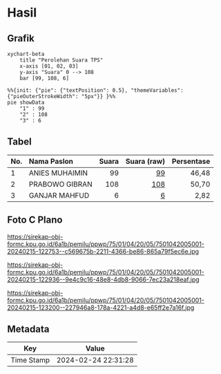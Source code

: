 # Hasil

## Grafik

```mermaid
xychart-beta
    title "Perolehan Suara TPS"
    x-axis [01, 02, 03]
    y-axis "Suara" 0 --> 108
    bar [99, 108, 6]
```

```mermaid
%%{init: {"pie": {"textPosition": 0.5}, "themeVariables": {"pieOuterStrokeWidth": "5px"}} }%%
pie showData
    "1" : 99
    "2" : 108
    "3" : 6
```

## Tabel

| No. | Nama Paslon    | Suara | Suara (raw) | Persentase |
|:--- |:-------------- | -----:| -----------:| ----------:|
| 1   | ANIES MUHAIMIN | 99    | [99][p-1]   | 46,48      |
| 2   | PRABOWO GIBRAN | 108   | [108][p-2]  | 50,70      |
| 3   | GANJAR MAHFUD  | 6     | [6][p-3]    | 2,82       |


[p-1]: https://github.com/gigit-pemilu/pemilu-2024-75-gorontalo/blob/main/pilpres/hitung-suara/sub/75-gorontalo/sub/01-gorontalo/sub/04-tibawa/sub/2005-labanu/sub/001-tps/sub/paslon-1.txt
[p-2]: https://github.com/gigit-pemilu/pemilu-2024-75-gorontalo/blob/main/pilpres/hitung-suara/sub/75-gorontalo/sub/01-gorontalo/sub/04-tibawa/sub/2005-labanu/sub/001-tps/sub/paslon-2.txt
[p-3]: https://github.com/gigit-pemilu/pemilu-2024-75-gorontalo/blob/main/pilpres/hitung-suara/sub/75-gorontalo/sub/01-gorontalo/sub/04-tibawa/sub/2005-labanu/sub/001-tps/sub/paslon-3.txt

## Foto C Plano

https://sirekap-obj-formc.kpu.go.id/6a1b/pemilu/ppwp/75/01/04/20/05/7501042005001-20240215-122753--c569675b-2211-4366-be86-865a79f5ec6e.jpg

https://sirekap-obj-formc.kpu.go.id/6a1b/pemilu/ppwp/75/01/04/20/05/7501042005001-20240215-122936--9e4c9c16-48e8-4db8-9066-7ec23a218eaf.jpg

https://sirekap-obj-formc.kpu.go.id/6a1b/pemilu/ppwp/75/01/04/20/05/7501042005001-20240215-123200--227946a8-178a-4221-a4d8-e65ff2e7a16f.jpg


## Metadata

| Key        | Value               |
| ---------- | ------------------- |
| Time Stamp | 2024-02-24 22:31:28 |



